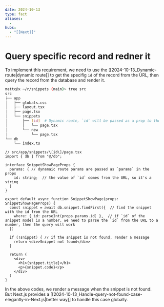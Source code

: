 ```yaml
---
date: 2024-10-13
type: fact
aliases:
  -
hubs:
  - "[[Next]]"
---
```


# Query specific record and redner it

To implement this requirement, we need to use the [[2024-10-13_Dynamic-route|dynamic route]] to get the specifig `id` of the record from the URL, then query the record from the database and render it.

```bash
mattc@x ~/r/snippets (main)> tree src
src
├── app
│   ├── globals.css
│   ├── layout.tsx
│   ├── page.tsx
│   └── snippets
│       ├── [id]  # Dynamic route, `id` will be passed as a prop to the page.tsx with value from the URL
│       │   └── page.tsx
│       └── new
│           └── page.tsx
└── db
    └── index.ts

```

```tsx
// src/app/snippets/\[id\]/page.tsx 
import { db } from "@/db";

interface SnippetShowPageProps {
  params: { // dynamaic route params are passed as `params` in the props
    id: string;  // the value of `id` comes from the URL, so it's a string
  }
}

export default async function SnippetShowPage(props: SnippetShowPageProps) {
  const snippet = await db.snippet.findFirst({  // find the snippet with the id from the URL
    where: { id: parseInt(props.params.id) },  // if `id` of the snippet model is a number, we need to parse the `id` from the URL to a number, then the query will work
  })

  if (!snippet) { // if the snippet is not found, render a message
    return <div>Snippet not found</div>
  }

  return (
    <div>
      <h1>{snippet.title}</h1>
      <p>{snippet.code}</p>
    </div>
  )
}

```

In the above codes, we render a message when the snippet is not found. But Next.js provides a [[2024-10-13_Handle-query-not-found-case-elegantly-in-Next.js|better way]] to handle this case globally.
